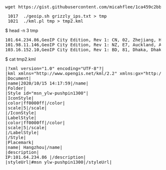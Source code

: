 <pre>
wget https://gist.githubusercontent.com/micahflee/1ca459c2bb1cc36a6b354e3303d9fee0/raw/0673750c8c47a883387cda15966bcaf00f2a7ce4/grizzly_ips.txt
</pre>

<pre>
 1017  ./geoip.sh grizzly_ips.txt > tmp
 1021  ./kml.pl tmp > tmp2.kml
</pre>

$ head -n 3 tmp                                                                    
<pre>
101.64.234.86,GeoIP City Edition, Rev 1: CN, 02, Zhejiang, Hangzhou, N/A, 30.293600, 120.161400, 0, 0
101.98.11.146,GeoIP City Edition, Rev 1: NZ, E7, Auckland, Auckland, 1010, -36.866699, 174.766693, 0, 0
103.16.152.10,GeoIP City Edition, Rev 1: BD, 81, Dhaka, Dhaka, 1000, 23.723101, 90.408600, 0, 0
</pre>

$ cat tmp2.kml
<pre>
|?xml version="1.0" encoding="UTF-8"?|
|kml xmlns="http://www.opengis.net/kml/2.2" xmlns:gx="http://www.google.com/kml/ext/2.2" xmlns:kml="http://www.opengis.net/kml/2.2"  xmlns:atom="http://www.w3.org/2005/Atom"|
|Document|
|name|2020/10/15 14:17:59|/name|
|Folder|
|Style id="msn_ylw-pushpin1300"|
|IconStyle|
|color|ff0000ff|/color|
|scale|5|/scale|
|/IconStyle|
|LabelStyle|
|color|ff0000ff|/color|
|scale|5|/scale|
|/LabelStyle|
|/Style|
|Placemark|
|name| Hangzhou|/name|
|description|
IP:101.64.234.86 |/description|
|styleUrl|#msn_ylw-pushpin1300|/styleUrl|
</pre>
